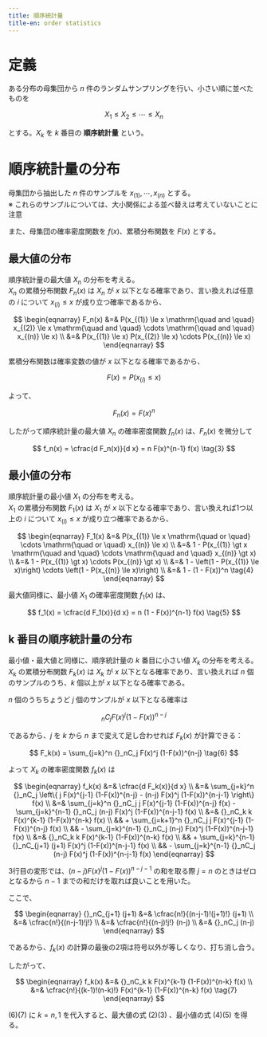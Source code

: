 ```yaml
---
title: 順序統計量
title-en: order statistics
---
```


# 定義

ある分布の母集団から $n$ 件のランダムサンプリングを行い、小さい順に並べたものを

$$
X_1 \le X_2 \le \cdots \le X_n
\tag{1}
$$

とする。$X_k$ を $k$ 番目の **順序統計量** という。


# 順序統計量の分布

母集団から抽出した $n$ 件のサンプルを $x_{(1)}, \cdots, x_{(n)}$ とする。  
※ これらのサンプルについては、大小関係による並べ替えは考えていないことに注意

また、母集団の確率密度関数を $f(x)$、累積分布関数を $F(x)$ とする。


## 最大値の分布

順序統計量の最大値 $X_n$ の分布を考える。  
$X_n$ の累積分布関数 $F_n (x)$ は $X_n$ が $x$ 以下となる確率であり、言い換えれば任意の $i$ について $x_{(i)} \le x$ が成り立つ確率であるから、

$$
\begin{eqnarray}
	F_n(x) &=& P(x_{(1)} \le x \mathrm{\quad and \quad} x_{(2)} \le x \mathrm{\quad and \quad} \cdots \mathrm{\quad and \quad} x_{(n)} \le x)
	\\ &=&
	P(x_{(1)} \le x) P(x_{(2)} \le x) \cdots P(x_{(n)} \le x)
\end{eqnarray}
$$

累積分布関数は確率変数の値が $x$ 以下となる確率であるから、

$$
F(x) = P(x_{(i)} \le x)
$$

よって、

$$
F_n(x) = F(x)^n
\tag{2}
$$

したがって順序統計量の最大値 $X_n$ の確率密度関数 $f_n(x)$ は、$F_n(x)$ を微分して

$$
f_n(x) = \cfrac{d F_n(x)}{d x} = n F(x)^{n-1} f(x)
\tag{3}
$$

## 最小値の分布

順序統計量の最小値 $X_1$ の分布を考える。  
$X_1$ の累積分布関数 $F_1(x)$ は $X_1$ が $x$ 以下となる確率であり、言い換えれば1つ以上の $i$ について $x_{(i)} \le x$ が成り立つ確率であるから、

$$
\begin{eqnarray}
	F_1(x) &=& P(x_{(1)} \le x \mathrm{\quad or \quad} \cdots \mathrm{\quad or \quad} x_{(n)} \le x)
	\\ &=&
	1 - P(x_{(1)} \gt x \mathrm{\quad and \quad} \cdots \mathrm{\quad and \quad} x_{(n)} \gt x)
	\\ &=&
	1 - P(x_{(1)} \gt x) \cdots P(x_{(n)} \gt x)
	\\ &=&
	1 - \left(1 - P(x_{(1)} \le x)\right) \cdots \left(1 - P(x_{(n)} \le x)\right)
	\\ &=&
	1 - (1 - F(x))^n
	\tag{4}
\end{eqnarray}
$$

最大値同様に、最小値 $X_1$ の確率密度関数 $f_1(x)$ は、

$$
f_1(x) = \cfrac{d F_1(x)}{d x} = n (1 - F(x))^{n-1} f(x)
\tag{5}
$$


## k 番目の順序統計量の分布

最小値・最大値と同様に、順序統計量の $k$ 番目に小さい値 $X_k$ の分布を考える。  
$X_k$ の累積分布関数 $F_k(x)$ は $X_k$ が $x$ 以下となる確率であり、言い換えれば $n$ 個のサンプルのうち、$k$ 個以上が $x$ 以下となる確率である。

$n$ 個のうちちょうど $j$ 個のサンプルが $x$ 以下となる確率は

$$
{}_nC_j F(x)^j (1-F(x))^{n-j}
$$

であるから、$j$ を $k$ から $n$ まで変えて足し合わせれば $F_k(x)$ が計算できる：

$$
F_k(x) = \sum_{j=k}^n {}_nC_j F(x)^j (1-F(x))^{n-j}
\tag{6}
$$

よって $X_k$ の確率密度関数 $f_k(x)$ は

$$
\begin{eqnarray}
	f_k(x) &=& \cfrac{d F_k(x)}{d x}
	\\ &=&
	\sum_{j=k}^n {}_nC_j
	\left\{
		j F(x)^{j-1} (1-F(x))^{n-j} -
		(n-j) F(x)^j (1-F(x))^{n-j-1}
	\right\} f(x)
	\\ &=&
	\sum_{j=k}^n {}_nC_j j F(x)^{j-1} (1-F(x))^{n-j} f(x)
	- \sum_{j=k}^{n-1} {}_nC_j (n-j) F(x)^j (1-F(x))^{n-j-1} f(x)
	\\ &=&
	{}_nC_k k F(x)^{k-1} (1-F(x))^{n-k} f(x)
	\\ &&
	+ \sum_{j=k+1}^n {}_nC_j j F(x)^{j-1} (1-F(x))^{n-j} f(x)
	\\ &&
	- \sum_{j=k}^{n-1} {}_nC_j (n-j) F(x)^j (1-F(x))^{n-j-1} f(x)
	\\ &=&
	{}_nC_k k F(x)^{k-1} (1-F(x))^{n-k} f(x)
	\\ &&
	+ \sum_{j=k}^{n-1} {}_nC_{j+1} (j+1) F(x)^j (1-F(x))^{n-j-1} f(x)
	\\ &&
	- \sum_{j=k}^{n-1} {}_nC_j (n-j) F(x)^j (1-F(x))^{n-j-1} f(x)
\end{eqnarray}
$$

3行目の変形では、$(n-j) F(x)^j (1-F(x))^{n-j-1}$ の和を取る際 $j=n$ のときはゼロとなるから $n-1$ までの和だけを取れば良いことを用いた。

ここで、

$$
\begin{eqnarray}
	{}_nC_{j+1} (j+1)
	&=& \cfrac{n!}{(n-j-1)!(j+1)!} (j+1)
	\\ &=& \cfrac{n!}{(n-j-1)!j!}
	\\ &=& \cfrac{n!}{(n-j)!j!} (n-j)
	\\ &=& {}_nC_j (n-j)
\end{eqnarray}
$$

であるから、$f_k(x)$ の計算の最後の2項は符号以外が等しくなり、打ち消し合う。

したがって、

$$
\begin{eqnarray}
	f_k(x) &=& {}_nC_k k F(x)^{k-1} (1-F(x))^{n-k} f(x)
	\\ &=&
	\cfrac{n!}{(k-1)!(n-k)!} F(x)^{k-1} (1-F(x))^{n-k} f(x)
	\tag{7}
\end{eqnarray}
$$

$(6)(7)$ に $k = n, 1$ を代入すると、最大値の式 $(2)(3)$ 、最小値の式 $(4)(5)$ を得る。


